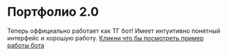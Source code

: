 # Портфолио 2.0  
Теперь оффициально работает как ТГ бот! Имеет интуитивно понятный интерфейс и хорошую работу.
[Кликни что бы посмотреть пример работы бота](Image.jpg)
